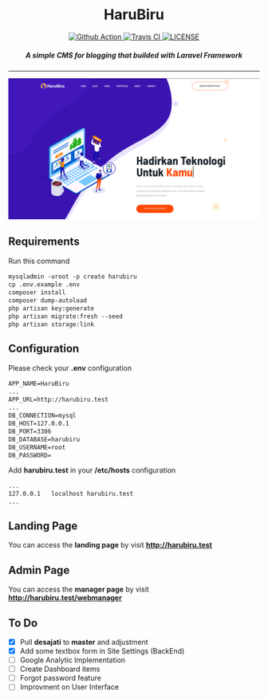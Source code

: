 <h1 align="center">HaruBiru</h1>
<p align="center">
    <a href="https://github.com/anwareset/harubiru/actions">
        <img src="https://github.com/anwareset/harubiru/workflows/buildtest/badge.svg?branch=master" alt="Github Action">
    </a>
    <a href="https://travis-ci.com/anwareset/harubiru">
        <img src="https://travis-ci.com/anwareset/harubiru.svg?branch=master" alt="Travis CI">
    </a>
    <a href="https://github.com/anwareset/harubiru/blob/master/LICENSE">
        <img src="https://img.shields.io/badge/License-GPLv3-blue.svg" alt="LICENSE">
    </a>
</p>
<h5 align="center">A simple CMS for blogging that builded with Laravel Framework</h5>

---

<p align="center">
	<a name="top" href="http://harubiru.herokuapp.com"><img src="harubirupic.png"></a>
</p>

## Requirements
Run this command
```text
mysqladmin -uroot -p create harubiru
cp .env.example .env
composer install
composer dump-autoload
php artisan key:generate
php artisan migrate:fresh --seed
php artisan storage:link
```

## Configuration
Please check your <b>.env</b> configuration
```text
APP_NAME=HaruBiru
...
APP_URL=http://harubiru.test
...
DB_CONNECTION=mysql
DB_HOST=127.0.0.1
DB_PORT=3306
DB_DATABASE=harubiru
DB_USERNAME=root
DB_PASSWORD=
```

Add <b>harubiru.test</b> in your <b>/etc/hosts</b> configuration
```text
...
127.0.0.1	localhost harubiru.test
...
```

## Landing Page
You can access the <b>landing page</b> by visit <b>http://harubiru.test</b>

## Admin Page
You can access the <b>manager page</b> by visit <b>http://harubiru.test/webmanager</b>

## To Do
- [x] Pull <b>desajati</b> to <b>master</b> and adjustment
- [x] Add some textbox form in Site Settings (BackEnd)
- [ ] Google Analytic Implementation
- [ ] Create Dashboard items
- [ ] Forgot password feature
- [ ] Improvment on User Interface
